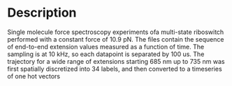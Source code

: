 # Description
Single molecule force spectroscopy experiments ofa multi-state riboswitch performed with a constant force of 10.9 pN.
The files contain the sequence of end-to-end extension values measured as a function of time. The sampling is at 10 kHz, so each datapoint is separated by 100 us. 
The trajectory for a wide range of extensions starting 685 nm up to 735 nm was first spatially discretized into 34 labels, and then converted to a timeseries of one hot vectors
